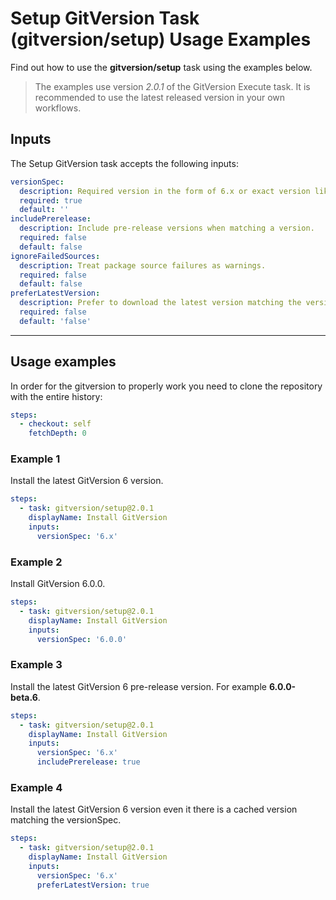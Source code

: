 # Setup GitVersion Task (gitversion/setup) Usage Examples

Find out how to use the **gitversion/setup** task using the examples below.

> The examples use version _2.0.1_ of the GitVersion Execute task.  It is recommended to use the latest released version in your own workflows.

## Inputs

The Setup GitVersion task accepts the following inputs:

```yaml
versionSpec:
  description: Required version in the form of 6.x or exact version like 6.0.0.
  required: true
  default: ''
includePrerelease:
  description: Include pre-release versions when matching a version.
  required: false
  default: false
ignoreFailedSources:
  description: Treat package source failures as warnings.
  required: false
  default: false
preferLatestVersion:
  description: Prefer to download the latest version matching the versionSpec, even if there is a local cached version.
  required: false
  default: 'false'
```

---

## Usage examples

In order for the gitversion to properly work you need to clone the repository with the entire history:

```yaml
steps:
  - checkout: self
    fetchDepth: 0
```

### Example 1

Install the latest GitVersion 6 version.

```yaml
steps:
  - task: gitversion/setup@2.0.1
    displayName: Install GitVersion
    inputs:
      versionSpec: '6.x'
```

### Example 2

Install GitVersion 6.0.0.

```yaml
steps:
  - task: gitversion/setup@2.0.1
    displayName: Install GitVersion
    inputs:
      versionSpec: '6.0.0'
```

### Example 3

Install the latest GitVersion 6 pre-release version.  For example **6.0.0-beta.6**.

```yaml
steps:
  - task: gitversion/setup@2.0.1
    displayName: Install GitVersion
    inputs:
      versionSpec: '6.x'
      includePrerelease: true
```

### Example 4

Install the latest GitVersion 6 version even it there is a cached version matching the versionSpec.

```yaml
steps:
  - task: gitversion/setup@2.0.1
    displayName: Install GitVersion
    inputs:
      versionSpec: '6.x'
      preferLatestVersion: true
```
